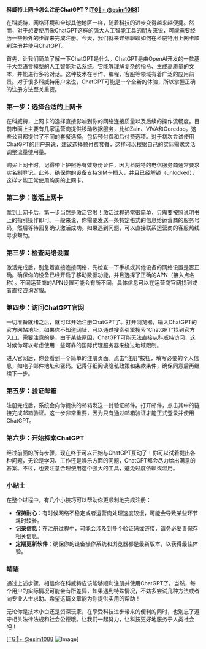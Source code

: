 **科威特上网卡怎么注册ChatGPT？[[TG💪+ @esim1088](https://t.me/s/esim1088)]**

在科威特，网络环境和全球其他地区一样，随着科技的进步变得越来越便捷。然而，对于想要使用像ChatGPT这样的强大人工智能工具的朋友来说，可能需要经历一些额外的步骤来完成注册。今天，我们就来详细聊聊如何在科威特用上网卡顺利注册并使用ChatGPT。

首先，让我们简单了解一下ChatGPT是什么。ChatGPT是由OpenAI开发的一款基于大型语言模型的人工智能对话系统。它能够理解复杂的指令、生成高质量的文本，并能进行多轮对话。这种技术在写作、编程、客服等领域有着广泛的应用前景。对于很多科威特用户来说，ChatGPT可能是一个全新的体验，所以掌握正确的注册方法至关重要。

### **第一步：选择合适的上网卡**

在科威特，上网卡的选择直接影响到你的网络连接质量以及后续的操作流畅度。目前市面上主要有几家运营商提供移动数据服务，比如Zain、VIVA和Ooredoo。这些公司都提供了不同的套餐选择，包括预付费和后付费选项。对于初次尝试使用ChatGPT的用户来说，建议选择预付费套餐，这样可以根据自己的实际需求灵活调整流量使用量。

购买上网卡时，记得带上护照等有效身份证件，因为科威特的电信服务商通常要求实名制登记。此外，确保你的设备支持SIM卡插入，并且已经解锁（unlocked），这样才能正常使用购买的上网卡。

### **第二步：激活上网卡**

拿到上网卡后，第一步当然是激活它啦！激活过程通常很简单，只需要按照说明书上的指引操作即可。一般来说，你需要发送一条特定格式的信息给运营商的服务号码，然后等待回复确认激活成功。如果遇到问题，可以直接联系运营商的客服热线寻求帮助。

### **第三步：检查网络设置**

激活完成后，别急着直接连接网络，先检查一下手机或其他设备的网络设置是否正确。确保你的设备已经开启了移动数据功能，并且选择了正确的APN（接入点名称）。不同运营商的APN设置可能会有所不同，具体信息可以在运营商官网找到或者直接咨询客服。

### **第四步：访问ChatGPT官网**

一切准备就绪之后，就可以开始注册ChatGPT了。打开浏览器，输入ChatGPT的官方网站地址。如果你不知道网址，可以通过搜索引擎搜索“ChatGPT”找到官方入口。需要注意的是，由于某些原因，ChatGPT可能无法直接从科威特访问，这时候你可以考虑使用一些可靠的国际代理服务器来绕过地域限制。

进入官网后，你会看到一个简单的注册页面。点击“注册”按钮，填写必要的个人信息，如电子邮件地址和密码。记得仔细阅读隐私政策和条款条件，确保同意后再继续下一步。

### **第五步：验证邮箱**

注册完成后，系统会向你提供的邮箱发送一封验证邮件。打开邮件，点击其中的链接完成邮箱验证。这一步非常重要，因为只有通过邮箱验证才能正式登录并使用ChatGPT。

### **第六步：开始探索ChatGPT**

经过前面的所有步骤，现在终于可以开始与ChatGPT互动了！你可以试着提出各种问题，无论是学习、工作还是娱乐方面的问题，ChatGPT都会尽力给出满意的答案。不过，也要注意合理使用这个强大的工具，避免过度依赖或滥用。

### **小贴士**

在整个过程中，有几个小技巧可以帮助你更顺利地完成注册：

- **保持耐心**：有时候网络不稳定或者运营商处理速度较慢，可能会导致某些环节耗时较长。
- **记录信息**：在注册过程中，可能会涉及到多个验证码或链接，请务必妥善保存相关信息。
- **定期更新软件**：确保你的设备操作系统和浏览器都是最新版本，以获得最佳体验。

### **结语**

通过上述步骤，相信你在科威特应该能够顺利注册并使用ChatGPT了。当然，每个用户的实际情况可能会有所差异，如果遇到特殊情况，不妨多尝试几种方法或者向专业人士求助。希望这篇文章能为你提供实用的帮助！

无论你是技术小白还是资深玩家，在享受科技进步带来的便利的同时，也别忘了遵守相关法律法规和社会公德哦。让我们一起努力，让科技更好地服务于人类社会吧！

[[TG💪+ @esim1088](https://t.me/s/esim1088) ![Image](https://i.postimg.cc/4NQfJmqS/Snipaste-2025-05-13-00-14-12.png)]